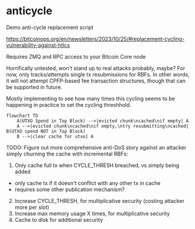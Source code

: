 # anticycle
Demo anti-cycle replacement script

https://bitcoinops.org/en/newsletters/2023/10/25/#replacement-cycling-vulnerability-against-htlcs

Requires ZMQ and RPC access to your Bitcoin Core node

Horrifically untested, won't stand up to real attacks
probably, maybe? For now, only tracks/attempts single
tx resubmissions for RBFs. In other words, it will
not attempt CPFP-based fee transaction structures,
though that can be supported in future.

Mostly implementing to see how many times this cycling
seems to be happening in practice to set the cycling
threshhold.

```mermaid
flowchart TD
    A(UTXO Spend in Top Block) -->|evicted chunk\ncached\nif empty| A
    A -->|evicted chunk\ncached\nif empty,\ntry resubmitting\ncached| B(UTXO spend NOT in Top Block)
    B -->|clear cache for utxo| A
```

TODO: Figure out more comprehensive anti-DoS story against
an attacker simply churning the cache with incremental RBFs:

1. Only cache full tx when CYCLE_THRESH breached, vs simply being added
 - only cache tx if it doesn't conflict with any other tx in cache
 - requires some other publication mechanism?
2. Increase CYCLE_THRESH, for multiplicative security (costing attacker more per slot)
3. Increase max memory usage X times, for multiplicative security
4. Cache to disk for additional security
